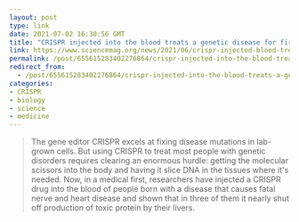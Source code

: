 ```yaml
---
layout: post
type: link
date: 2021-07-02 16:30:56 GMT
title: "CRISPR injected into the blood treats a genetic disease for first time"
link: https://www.sciencemag.org/news/2021/06/crispr-injected-blood-treats-genetic-disease-first-time
permalink: /post/655615283402276864/crispr-injected-into-the-blood-treats-a-genetic
redirect_from: 
  - /post/655615283402276864/crispr-injected-into-the-blood-treats-a-genetic
categories:
- CRISPR
- biology
- science
- medicine
---
```

<blockquote>The gene editor CRISPR excels at fixing disease mutations in lab-grown cells. But using CRISPR to treat most people with genetic disorders requires clearing an enormous hurdle: getting the molecular scissors into the body and having it slice DNA in the tissues where it's needed. Now, in a medical first, researchers have injected a CRISPR drug into the blood of people born with a disease that causes fatal nerve and heart disease and shown that in three of them it nearly shut off production of toxic protein by their livers.</blockquote>
